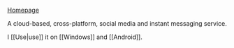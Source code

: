 [Homepage](https://telegram.org)

A cloud-based, cross-platform, social media and instant messaging service.

I [[Use|use]] it on [[Windows]] and [[Android]].